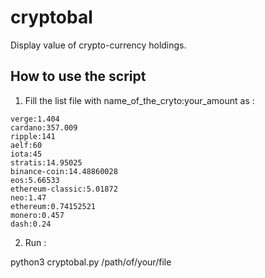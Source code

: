 # cryptobal
Display value of crypto-currency holdings.
## How to use the script

1) Fill the list file with name_of_the_cryto:your_amount as :

~~~
verge:1.404
cardano:357.009
ripple:141
aelf:60
iota:45
stratis:14.95025
binance-coin:14.48860028
eos:5.66533
ethereum-classic:5.01872
neo:1.47
ethereum:0.74152521
monero:0.457
dash:0.24
~~~

2) Run :

python3 cryptobal.py /path/of/your/file
